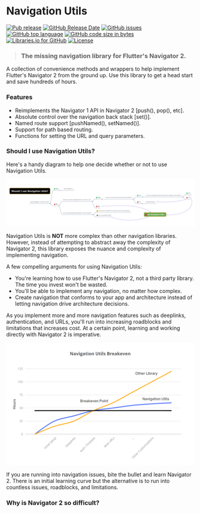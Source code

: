 # Navigation Utils
[![Pub release](https://img.shields.io/pub/v/navigation_utils.svg?style=flat-square)](https://pub.dev/packages/navigation_utils) [![GitHub Release Date](https://img.shields.io/github/release-date/searchy2/NavigationUtils.svg?style=flat-square)](https://github.com/searchy2/NavigationUtils) [![GitHub issues](https://img.shields.io/github/issues/searchy2/NavigationUtils.svg?style=flat-square)](https://github.com/searchy2/NavigationUtils/issues) [![GitHub top language](https://img.shields.io/github/languages/top/searchy2/NavigationUtils.svg?style=flat-square)](https://github.com/searchy2/NavigationUtils) [![GitHub code size in bytes](https://img.shields.io/github/languages/code-size/searchy2/NavigationUtils.svg?style=flat-square)](https://github.com/searchy2/NavigationUtils) [![Libraries.io for GitHub](https://img.shields.io/librariesio/github/searchy2/NavigationUtils.svg?style=flat-square)](https://libraries.io/github/searchy2/NavigationUtils) [![License](https://img.shields.io/badge/License-BSD%200--Clause-orange.svg?style=flat-square)](https://opensource.org/licenses/0BSD)

> ### The missing navigation library for Flutter's Navigator 2. 

A collection of convenience methods and wrappers to help implement Flutter's Navigator 2 from the ground up. Use this library to get a head start and save hundreds of hours.

### Features

- Reimplements the Navigator 1 API in Navigator 2 [push(), pop(), etc].
- Absolute control over the navigation back stack [set()].
- Named route support [pushNamed(), setNamed()].
- Support for path based routing.
- Functions for setting the URL and query parameters.

### Should I use Navigation Utils?

Here's a handy diagram to help one decide whether or not to use Navigation Utils.

![Screenshots](packages/Use-Navigation-Utils-Decision-Diagram.png)

Navigation Utils is **NOT** more complex than other navigation libraries. However, instead of attempting to abstract away the complexity of Navigator 2, this library exposes the nuance and complexity of implementing navigation.

A few compelling arguments for using Navigation Utils: 

- You're learning how to use Flutter's Navigator 2, not a third party library. The time you invest won't be wasted.
- You'll be able to implement any navigation, no matter how complex.
- Create navigation that conforms to your app and  architecture instead of letting navigation drive architecture decisions.

As you implement more and more navigation features such as deeplinks, authentication, and URLs, you'll run into increasing roadblocks and limitations that increases cost. At a certain point, learning and working directly with Navigator 2 is imperative.

<p align="center">
<img src="packages/Navigation-Utils-Breakeven-Graph.png" width="600">
</p>

If you are running into navigation issues, bite the bullet and learn Navigator 2. There is an initial learning curve but the alternative is to run into countless issues, roadblocks, and limitations.

### Why is Navigator 2 so difficult?


